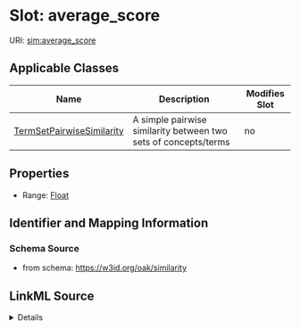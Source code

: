 # Slot: average_score

URI: [sim:average_score](https://w3id.org/linkml/similarity/average_score)



<!-- no inheritance hierarchy -->




## Applicable Classes

| Name | Description | Modifies Slot |
| --- | --- | --- |
[TermSetPairwiseSimilarity](TermSetPairwiseSimilarity.md) | A simple pairwise similarity between two sets of concepts/terms |  no  |







## Properties

* Range: [Float](Float.md)





## Identifier and Mapping Information







### Schema Source


* from schema: https://w3id.org/oak/similarity




## LinkML Source

<details>
```yaml
name: average_score
from_schema: https://w3id.org/oak/similarity
rank: 1000
alias: average_score
domain_of:
- TermSetPairwiseSimilarity
range: float
required: false

```
</details>